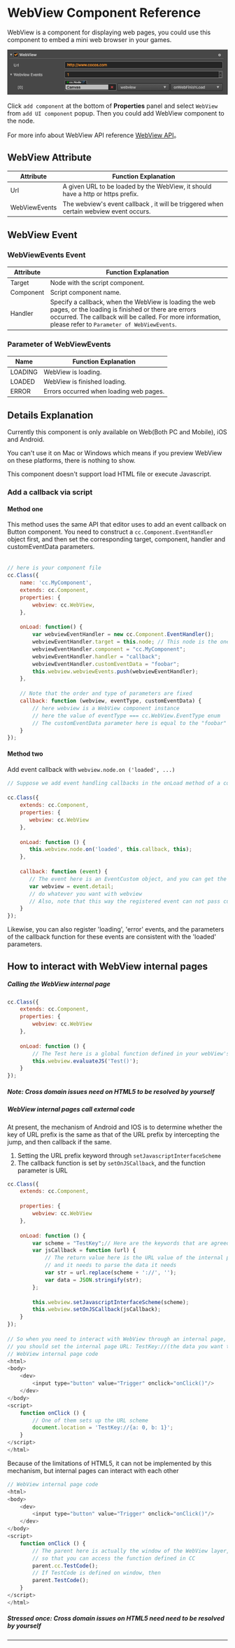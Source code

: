 # WebView Component Reference

WebView is a component for displaying web pages, you could use this component to embed a mini web browser in your games.

![webview](./webview/webview.png)

Click `add component` at the bottom of **Properties** panel and select `WebView` from `add UI component` popup.
Then you could add WebView component to the node.

For more info about WebView API reference [WebView API](../api/classes/WebView.html)。

## WebView Attribute

| Attribute | Function Explanation
|-------- | ----------- |
| Url | A given URL to be loaded by the WebView, it should have a http or https prefix.
| WebViewEvents | The webview's event callback , it will be triggered when certain webview event occurs.

## WebView Event

### WebViewEvents Event
| Attribute |   Function Explanation
| -------------- | ----------- |
|Target| Node with the script component.
|Component| Script component name.
|Handler| Specify a callback, when the WebView is loading the web pages, or the loading is finished or there are errors occurred. The callback will be called. For more information, please refer to `Parameter of WebViewEvents`.

### Parameter of WebViewEvents

| Name |   Function Explanation
| -------------- | ----------- |
| LOADING | WebView is loading.
| LOADED| WebView is finished loading.
| ERROR| Errors occurred when loading web pages.

## Details Explanation
Currently this component is only available on Web(Both PC and Mobile), iOS and Android.

You can't use it on Mac or Windows which means if you preview WebView on these platforms, there is nothing to show.

This component doesn't support load HTML file or execute Javascript.

### Add a callback via script

#### Method one

This method uses the same API that editor uses to add an event callback on Button component. You need to construct a `cc.Component.EventHandler` object first, and then set the corresponding target, component, handler and customEventData parameters.

```js

// here is your component file
cc.Class({
    name: 'cc.MyComponent',
    extends: cc.Component,
    properties: {
        webview: cc.WebView,
    },
    
    onLoad: function() {
        var webviewEventHandler = new cc.Component.EventHandler();
        webviewEventHandler.target = this.node; // This node is the one that the component that contains your event handler code belongs to
        webviewEventHandler.component = "cc.MyComponent";
        webviewEventHandler.handler = "callback";
        webviewEventHandler.customEventData = "foobar";
        this.webview.webviewEvents.push(webviewEventHandler);
    },

    // Note that the order and type of parameters are fixed
    callback: function (webview, eventType, customEventData) {
        // here webview is a WebView component instance
        // here the value of eventType === cc.WebView.EventType enum
        // The customEventData parameter here is equal to the "foobar"
    }
});
```

#### Method two

Add event callback with `webview.node.on ('loaded', ...)`

```js
// Suppose we add event handling callbacks in the onLoad method of a component and perform event handling in the callback function:

cc.Class({
    extends: cc.Component,
    properties: {
       webview: cc.WebView
    },
    
    onLoad: function () {
       this.webview.node.on('loaded', this.callback, this);
    },
    
    callback: function (event) {
       // The event here is an EventCustom object, and you can get the WebView component through event.detail
       var webview = event.detail;
       // do whatever you want with webview
       // Also, note that this way the registered event can not pass customEventData
    }
});
```

Likewise, you can also register 'loading', 'error' events, and the parameters of the callback function for these events are consistent with the 'loaded' parameters.

## How to interact with WebView internal pages

##### Calling the WebView internal page

```js
cc.Class({
    extends: cc.Component,
    properties: {
        webview: cc.WebView
    },
    
    onLoad: function () {
        // The Test here is a global function defined in your webView's internal page code
        this.webview.evaluateJS('Test()');
    }
});
```
##### Note: Cross domain issues need on HTML5 to be resolved by yourself

##### WebView internal pages call external code

At present, the mechanism of Android and IOS is to determine whether the key of URL prefix is the same as that of the URL prefix by intercepting the jump, and then callback if the same.

1. Setting the URL prefix keyword through `setJavascriptInterfaceScheme`
2. The callback function is set by `setOnJSCallback`, and the function parameter is URL

```js
cc.Class({
    extends: cc.Component,
    
    properties: {
        webview: cc.WebView
    },
    
    onLoad: function () {
        var scheme = "TestKey";// Here are the keywords that are agreed with the internal page
        var jsCallback = function (url) {
            // The return value here is the URL value of the internal page, 
            // and it needs to parse the data it needs
            var str = url.replace(scheme + '://', '');
            var data = JSON.stringify(str);
        };
        
        this.webview.setJavascriptInterfaceScheme(scheme);
        this.webview.setOnJSCallback(jsCallback);
    }
});

// So when you need to interact with WebView through an internal page, 
// you should set the internal page URL: TestKey://(the data you want to callback to WebView later)
// WebView internal page code
<html>
<body>
    <dev>
        <input type="button" value="Trigger" onclick="onClick()"/>
    </dev>
</body>
<script>
    function onClick () {
        // One of them sets up the URL scheme
        document.location = 'TestKey://{a: 0, b: 1}';
    }
</script>
</html>
```

Because of the limitations of HTML5, it can not be implemented by this mechanism, but internal pages can interact with each other

```js
// WebView internal page code
<html>
<body>
    <dev>
        <input type="button" value="Trigger" onclick="onClick()"/>
    </dev>
</body>
<script>
    function onClick () {
        // The parent here is actually the window of the WebView layer, 
        // so that you can access the function defined in CC
        parent.cc.TestCode();
        // If TestCode is defined on window, then
        parent.TestCode();
    }
</script>
</html>
```
##### Stressed once: Cross domain issues on HTML5 need need to be resolved by yourself

<hr>
